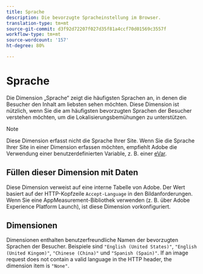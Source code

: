 ```yaml
---
title: Sprache
description: Die bevorzugte Spracheinstellung im Browser.
translation-type: tm+mt
source-git-commit: d3f92d72207f027d35f81a4ccf70d01569c3557f
workflow-type: tm+mt
source-wordcount: '157'
ht-degree: 80%

---
```



# Sprache

Die Dimension „Sprache“ zeigt die häufigsten Sprachen an, in denen die Besucher den Inhalt am liebsten sehen möchten. Diese Dimension ist nützlich, wenn Sie die am häufigsten bevorzugten Sprachen der Besucher verstehen möchten, um die Lokalisierungsbemühungen zu unterstützen.

>[!NOTE]
>
>Diese Dimension erfasst nicht die Sprache Ihrer Site. Wenn Sie die Sprache Ihrer Site in einer Dimension erfassen möchten, empfiehlt Adobe die Verwendung einer benutzerdefinierten Variable, z. B. einer [eVar](evar.md).

## Füllen dieser Dimension mit Daten

Diese Dimension verweist auf eine interne Tabelle von Adobe. Der Wert basiert auf der HTTP-Kopfzeile `Accept-Language` in den Bildanforderungen. Wenn Sie eine AppMeasurement-Bibliothek verwenden (z. B. über Adobe Experience Platform Launch), ist diese Dimension vorkonfiguriert.

## Dimensionen

Dimensionen enthalten benutzerfreundliche Namen der bevorzugten Sprachen der Besucher. Beispiele sind `"English (United States)"`, `"English (United Kingom)"`, `"Chinese (China)"` und `"Spanish (Spain)"`. If an image request does not contain a valid language in the HTTP header, the dimension item is `"None"`.
